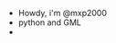 -  Howdy, i'm @mxp2000
-  python and GML
-  

<!---
mxp2000/mxp2000 is a ✨ special ✨ repository because its `README.md` (this file) appears on your GitHub profile.
You can click the Preview link to take a look at your changes.
--->
